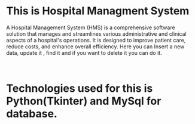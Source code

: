 #  This is Hospital Managment System<br>
<p> A Hospital Management System (HMS) is a comprehensive software solution that manages and streamlines various administrative and clinical aspects of a hospital's operations. It is designed to improve patient care, reduce costs, and enhance overall efficiency.
Here you can Insert a new data, update it , find it and if you want to delete it you can do it. </p><br>
<h1> Technologies used for this is Python(Tkinter) and MySql for database.

</h1>


